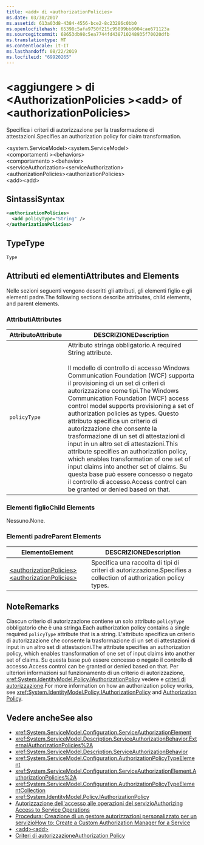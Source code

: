 ```yaml
---
title: <add> di <authorizationPolicies>
ms.date: 03/30/2017
ms.assetid: 613a03d8-4384-4556-bce2-8c23286c0bb0
ms.openlocfilehash: 65398c5afa9750f215c95899bb6004cae671123a
ms.sourcegitcommit: 68653db98c5ea7744fd438710248935f70020dfb
ms.translationtype: MT
ms.contentlocale: it-IT
ms.lasthandoff: 08/22/2019
ms.locfileid: "69920265"
---
```

# <a name="add-of-authorizationpolicies"></a><span data-ttu-id="91983-102">\<aggiungere > di \<AuthorizationPolicies ></span><span class="sxs-lookup"><span data-stu-id="91983-102">\<add> of \<authorizationPolicies></span></span>
<span data-ttu-id="91983-103">Specifica i criteri di autorizzazione per la trasformazione di attestazioni.</span><span class="sxs-lookup"><span data-stu-id="91983-103">Specifies an authorization policy for claim transformation.</span></span>  
  
 <span data-ttu-id="91983-104">\<system.ServiceModel></span><span class="sxs-lookup"><span data-stu-id="91983-104">\<system.ServiceModel></span></span>  
<span data-ttu-id="91983-105">\<comportamenti ></span><span class="sxs-lookup"><span data-stu-id="91983-105">\<behaviors></span></span>  
<span data-ttu-id="91983-106">\<comportamento ></span><span class="sxs-lookup"><span data-stu-id="91983-106">\<behavior></span></span>  
<span data-ttu-id="91983-107">\<serviceAuthorization></span><span class="sxs-lookup"><span data-stu-id="91983-107">\<serviceAuthorization></span></span>  
<span data-ttu-id="91983-108">\<authorizationPolicies></span><span class="sxs-lookup"><span data-stu-id="91983-108">\<authorizationPolicies></span></span>  
<span data-ttu-id="91983-109">\<add></span><span class="sxs-lookup"><span data-stu-id="91983-109">\<add></span></span>  
  
## <a name="syntax"></a><span data-ttu-id="91983-110">Sintassi</span><span class="sxs-lookup"><span data-stu-id="91983-110">Syntax</span></span>  
  
```xml  
<authorizationPolicies>
  <add policyType="String" />
</authorizationPolicies>
```  
  
## <a name="type"></a><span data-ttu-id="91983-111">Type</span><span class="sxs-lookup"><span data-stu-id="91983-111">Type</span></span>  
 `Type`  
  
## <a name="attributes-and-elements"></a><span data-ttu-id="91983-112">Attributi ed elementi</span><span class="sxs-lookup"><span data-stu-id="91983-112">Attributes and Elements</span></span>  
 <span data-ttu-id="91983-113">Nelle sezioni seguenti vengono descritti gli attributi, gli elementi figlio e gli elementi padre.</span><span class="sxs-lookup"><span data-stu-id="91983-113">The following sections describe attributes, child elements, and parent elements.</span></span>  
  
### <a name="attributes"></a><span data-ttu-id="91983-114">Attributi</span><span class="sxs-lookup"><span data-stu-id="91983-114">Attributes</span></span>  
  
|<span data-ttu-id="91983-115">Attributo</span><span class="sxs-lookup"><span data-stu-id="91983-115">Attribute</span></span>|<span data-ttu-id="91983-116">DESCRIZIONE</span><span class="sxs-lookup"><span data-stu-id="91983-116">Description</span></span>|  
|---------------|-----------------|  
|`policyType`|<span data-ttu-id="91983-117">Attributo stringa obbligatorio.</span><span class="sxs-lookup"><span data-stu-id="91983-117">A required String attribute.</span></span><br /><br /> <span data-ttu-id="91983-118">Il modello di controllo di accesso Windows Communication Foundation (WCF) supporta il provisioning di un set di criteri di autorizzazione come tipi.</span><span class="sxs-lookup"><span data-stu-id="91983-118">The Windows Communication Foundation (WCF) access control model supports provisioning a set of authorization policies as types.</span></span> <span data-ttu-id="91983-119">Questo attributo specifica un criterio di autorizzazione che consente la trasformazione di un set di attestazioni di input in un altro set di attestazioni.</span><span class="sxs-lookup"><span data-stu-id="91983-119">This attribute specifies an authorization policy, which enables transformation of one set of input claims into another set of claims.</span></span> <span data-ttu-id="91983-120">Su questa base può essere concesso o negato il controllo di accesso.</span><span class="sxs-lookup"><span data-stu-id="91983-120">Access control can be granted or denied based on that.</span></span>|  
  
### <a name="child-elements"></a><span data-ttu-id="91983-121">Elementi figlio</span><span class="sxs-lookup"><span data-stu-id="91983-121">Child Elements</span></span>  
 <span data-ttu-id="91983-122">Nessuno.</span><span class="sxs-lookup"><span data-stu-id="91983-122">None.</span></span>  
  
### <a name="parent-elements"></a><span data-ttu-id="91983-123">Elementi padre</span><span class="sxs-lookup"><span data-stu-id="91983-123">Parent Elements</span></span>  
  
|<span data-ttu-id="91983-124">Elemento</span><span class="sxs-lookup"><span data-stu-id="91983-124">Element</span></span>|<span data-ttu-id="91983-125">DESCRIZIONE</span><span class="sxs-lookup"><span data-stu-id="91983-125">Description</span></span>|  
|-------------|-----------------|  
|[<span data-ttu-id="91983-126">\<authorizationPolicies></span><span class="sxs-lookup"><span data-stu-id="91983-126">\<authorizationPolicies></span></span>](authorizationpolicies.md)|<span data-ttu-id="91983-127">Specifica una raccolta di tipi di criteri di autorizzazione.</span><span class="sxs-lookup"><span data-stu-id="91983-127">Specifies a collection of authorization policy types.</span></span>|  
  
## <a name="remarks"></a><span data-ttu-id="91983-128">Note</span><span class="sxs-lookup"><span data-stu-id="91983-128">Remarks</span></span>  
 <span data-ttu-id="91983-129">Ciascun criterio di autorizzazione contiene un solo attributo `policyType` obbligatorio che è una stringa.</span><span class="sxs-lookup"><span data-stu-id="91983-129">Each authorization policy contains a single required `policyType` attribute that is a string.</span></span> <span data-ttu-id="91983-130">L'attributo specifica un criterio di autorizzazione che consente la trasformazione di un set di attestazioni di input in un altro set di attestazioni.</span><span class="sxs-lookup"><span data-stu-id="91983-130">The attribute specifies an authorization policy, which enables transformation of one set of input claims into another set of claims.</span></span> <span data-ttu-id="91983-131">Su questa base può essere concesso o negato il controllo di accesso.</span><span class="sxs-lookup"><span data-stu-id="91983-131">Access control can be granted or denied based on that.</span></span> <span data-ttu-id="91983-132">Per ulteriori informazioni sul funzionamento di un criterio di autorizzazione, <xref:System.IdentityModel.Policy.IAuthorizationPolicy> vedere e [criteri di autorizzazione](../../../wcf/samples/authorization-policy.md).</span><span class="sxs-lookup"><span data-stu-id="91983-132">For more information on how an authorization policy works, see <xref:System.IdentityModel.Policy.IAuthorizationPolicy> and [Authorization Policy](../../../wcf/samples/authorization-policy.md).</span></span>  
  
## <a name="see-also"></a><span data-ttu-id="91983-133">Vedere anche</span><span class="sxs-lookup"><span data-stu-id="91983-133">See also</span></span>

- <xref:System.ServiceModel.Configuration.ServiceAuthorizationElement>
- <xref:System.ServiceModel.Description.ServiceAuthorizationBehavior.ExternalAuthorizationPolicies%2A>
- <xref:System.ServiceModel.Description.ServiceAuthorizationBehavior>
- <xref:System.ServiceModel.Configuration.AuthorizationPolicyTypeElement>
- <xref:System.ServiceModel.Configuration.ServiceAuthorizationElement.AuthorizationPolicies%2A>
- <xref:System.ServiceModel.Configuration.AuthorizationPolicyTypeElementCollection>
- <xref:System.IdentityModel.Policy.IAuthorizationPolicy>
- [<span data-ttu-id="91983-134">Autorizzazione dell'accesso alle operazioni del servizio</span><span class="sxs-lookup"><span data-stu-id="91983-134">Authorizing Access to Service Operations</span></span>](../../../wcf/samples/authorizing-access-to-service-operations.md)
- [<span data-ttu-id="91983-135">Procedura: Creazione di un gestore autorizzazioni personalizzato per un servizio</span><span class="sxs-lookup"><span data-stu-id="91983-135">How to: Create a Custom Authorization Manager for a Service</span></span>](../../../wcf/extending/how-to-create-a-custom-authorization-manager-for-a-service.md)
- [<span data-ttu-id="91983-136">\<add></span><span class="sxs-lookup"><span data-stu-id="91983-136">\<add></span></span>](add-of-authorizationpolicies.md)
- [<span data-ttu-id="91983-137">Criteri di autorizzazione</span><span class="sxs-lookup"><span data-stu-id="91983-137">Authorization Policy</span></span>](../../../wcf/samples/authorization-policy.md)
